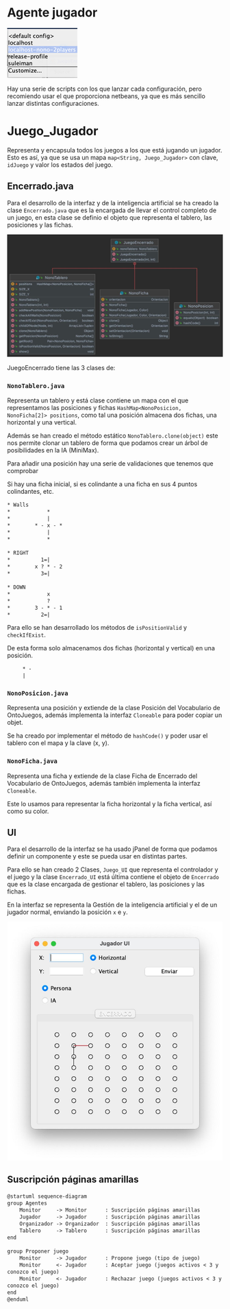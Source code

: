 Agente jugador
==============

![Configuration Netbeans](assets/configuration-netbeans.png)

Hay una serie de scripts con los que lanzar cada configuración, pero recomiendo
usar el que proporciona netbeans, ya que es más sencillo lanzar distintas 
configuraciones.

# Juego_Jugador

Representa y encapsula todos los juegos a los que está jugando un jugador.
Esto es así, ya que se usa un mapa `map<String, Juego_Jugador>` con clave, 
`idJuego` y valor los estados del juego.

## Encerrado.java

Para el desarrollo de la interfaz y de la inteligencia artificial se ha creado 
la clase `Encerrado.java` que es la encargada de llevar el control completo de 
un juego, en esta clase se definio el objeto que representa el tablero, las 
posiciones y las fichas.

![UML Juego Encerrado](assets/uml-JuegoEncerrado.jpg)

JuegoEncerrado tiene las 3 clases de:

### `NonoTablero.java`

Representa un tablero y está clase contiene un mapa con el que representamos las
posiciones y fichas `HashMap<NonoPosicion, NonoFicha[2]> positions`, como tal
una posición almacena dos fichas, una horizontal y una vertical.

Además se han creado el método estático `NonoTablero.clone(object)` este nos 
permite clonar un tablero de forma que podamos crear un árbol de posibilidades 
en la IA (MiniMax).

Para añadir una posición hay una serie de validaciones que tenemos que comprobar

Si hay una ficha inicial, si es colindante a una ficha en sus 4 puntos 
colindantes, etc.

```
* Walls
*            *
*            |
*        * - x - *
*            |
*            *

* RIGHT
*          1=|
*        x ? * - 2
*          3=|

* DOWN
*            x
*            ?
*        3 - * - 1
*          2=|
```

Para ello se han desarrollado los métodos de `isPositionValid` y `checkIfExist`.

De esta forma solo almacenamos dos fichas (horizontal y vertical) en una posición.

```
     * -
     |
```

### `NonoPosicion.java`

Representa una posición y extiende de la clase Posición del Vocabulario de 
OntoJuegos, además implementa la interfaz `Cloneable` para poder copiar un 
objet.

Se ha creado por implementar el método de `hashCode()` y poder usar el tablero 
con el mapa y la clave (x, y).

### `NonoFicha.java`

Representa una ficha y extiende de la clase Ficha de Encerrado del Vocabulario 
de OntoJuegos, además también implementa la interfaz `Cloneable`.

Este lo usamos para representar la ficha horizontal y la ficha vertical, así 
como su color.


## UI 

Para el desarrollo de la interfaz se ha usado jPanel de forma que podamos 
definir un componente y este se pueda usar en distintas partes.

Para ello se han creado 2 Clases, `Juego_UI` que representa el controlador y el
juego y la clase `Encerrado_UI` está última contiene el objeto de `Encerrado`
que es la clase encargada de gestionar el tablero, las posiciones y las fichas.

En la interfaz se representa la Gestión de la inteligencia artificial y el de
un jugador normal, enviando la posición `x` e `y`.

![UI Juego Encerrado](assets/ui-JugadorUI.jpg)

## Suscripción páginas amarillas

```plantuml
@startuml sequence-diagram
group Agentes
    Monitor     -> Monitor      : Suscripción páginas amarillas 
    Jugador     -> Jugador      : Suscripción páginas amarillas 
    Organizador -> Organizador  : Suscripción páginas amarillas 
    Tablero     -> Tablero      : Suscripción páginas amarillas 
end

group Proponer juego
    Monitor     -> Jugador      : Propone juego (tipo de juego)
    Monitor     <- Jugador      : Aceptar juego (juegos activos < 3 y conozco el juego) 
    Monitor     <- Jugador      : Rechazar juego (juegos activos < 3 y conozco el juego) 
end
@enduml

```